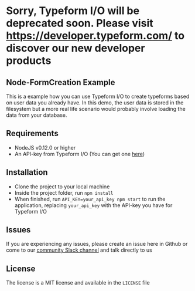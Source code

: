# Sorry, Typeform I/O will be deprecated soon. Please visit https://developer.typeform.com/ to discover our new developer products


## Node-FormCreation Example

This is a example how you can use Typeform I/O to create typeforms based on
user data you already have. In this demo, the user data is stored in the filesystem
but a more real life scenario would probably involve loading the data from your
database.



## Requirements

* NodeJS v0.12.0 or higher
* An API-key from Typeform I/O (You can get one [here](http://docs.typeform.io/v0.1/page/signup))


## Installation

* Clone the project to your local machine
* Inside the project folder, run `npm install`
* When finished, run `API_KEY=your_api_key npm start` to run the application, replacing `your_api_key` with the API-key you have for Typeform I/O

## Issues

If you are experiencing any issues, please create an issue here in Github or
come to our [community Slack channel](http://docs.typeform.io/v0.4/page/slack-invite) and talk directly to us

## License

The license is a MIT license and available in the `LICENSE` file
